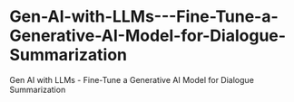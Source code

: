 # Gen-AI-with-LLMs---Fine-Tune-a-Generative-AI-Model-for-Dialogue-Summarization
Gen AI with LLMs - Fine-Tune a Generative AI Model for Dialogue Summarization
